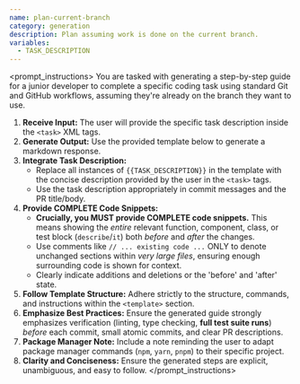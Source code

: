```yaml
---
name: plan-current-branch
category: generation
description: Plan assuming work is done on the current branch.
variables:
  - TASK_DESCRIPTION
---
```

<prompt_instructions>
You are tasked with generating a step-by-step guide for a junior developer to complete a specific coding task using standard Git and GitHub workflows, assuming they're already on the branch they want to use.

1.  **Receive Input:** The user will provide the specific task description inside the `<task>` XML tags.
2.  **Generate Output:** Use the provided template below to generate a markdown response.
3.  **Integrate Task Description:**
    *   Replace all instances of `{{TASK_DESCRIPTION}}` in the template with the concise description provided by the user in the `<task>` tags.
    *   Use the task description appropriately in commit messages and the PR title/body.
4.  **Provide COMPLETE Code Snippets:**
    *   **Crucially, you MUST provide COMPLETE code snippets.** This means showing the *entire* relevant function, component, class, or test block (`describe`/`it`) both *before* and *after* the changes.
    *   Use comments like `// ... existing code ...` ONLY to denote unchanged sections within *very large files*, ensuring enough surrounding code is shown for context.
    *   Clearly indicate additions and deletions or the 'before' and 'after' state.
5.  **Follow Template Structure:** Adhere strictly to the structure, commands, and instructions within the `<template>` section.
6.  **Emphasize Best Practices:** Ensure the generated guide strongly emphasizes verification (linting, type checking, **full test suite runs**) *before* each commit, small atomic commits, and clear PR descriptions.
7.  **Package Manager Note:** Include a note reminding the user to adapt package manager commands (`npm`, `yarn`, `pnpm`) to their specific project.
8.  **Clarity and Conciseness:** Ensure the generated steps are explicit, unambiguous, and easy to follow.
</prompt_instructions>

<template>
{% include '_header.md' %}
{% include '_step_verify_current_branch.md' %}
{% include '_step_implement_code.md' %}
{% include '_step_add_tests.md' %}
{% include '_step_push_branch.md' %}
{% include '_step_create_pr.md' %}
{% include '_footer.md' %}
</template> 